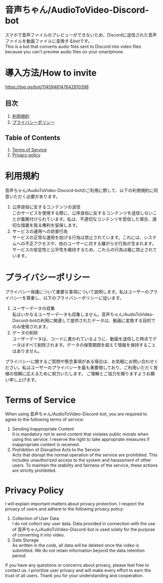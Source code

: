 # 音声ちゃん/AudioToVideo-Discord-bot

スマホで音声ファイルのプレビューができないため、Discordに送信された音声ファイルを動画ファイルに変換するbotです。<br>This is a bot that converts audio files sent to Discord into video files because you can't preview audio files on your smartphone.

# 導入方法/How to invite

https://top.gg/bot/1145948147642810398

## 目次
1. [利用規約](#利用規約)
2. [プライバシーポリシー](#プライバシーポリシー)

## Table of Contents
1. [Terms of Service](#tos)
2. [Privacy policy](#pp)

# 利用規約
<a id="利用規約"></a>
音声ちゃん/AudioToVideo-Discord-botのご利用に際して、以下の利用規約に同意いただく必要があります。
<ol>
  <li>
    公序良俗に反するコンテンツの送信<br>
このサービスを使用する際に、公序良俗に反するコンテンツを送信しないことが義務付けられています。私は、不適切なコンテンツを受信した場合、適切な措置を取る権利を留保します。
  </li>
  <li>
    サービスの運用への妨害行為<br>
サービスの正常な運用を妨げる行為は禁止されています。これには、システムへの不正アクセスや、他のユーザーに対する嫌がらせ行為が含まれます。サービスの安定性と公平性を維持するため、これらの行為は厳に禁止されています。
  </li>
</ol>

# プライバシーポリシー
<a id="プライバシーポリシー"></a>
プライバシー保護について重要な事項について説明します。私はユーザーのプライバシーを尊重し、以下のプライバシーポリシーに従います。
<ol>
  <li>
    ユーザーデータの収集<br>
私はいかなるユーザーデータも収集しません。音声ちゃん/AudioToVideo-Discord-botの利用に関連して提供されたデータは、動画に変換する目的でのみ使用されます。
  </li>
  <li>
    データの削除<br>
ユーザーデータは、コードに書かれているように、動画を送信した時点でデータはすべて削除されます。データの保管期間を超えて情報を保持することはありません。
  </li>
</ol>
プライバシーに関するご質問や懸念事項がある場合は、お気軽にお問い合わせください。私はユーザーのプライバシーを最も重要視しており、ご利用いただく皆様の信頼に応えるために努力いたします。
ご理解とご協力を賜りますようお願い申し上げます。


# Terms of Service
<a id="tos"></a>
When using 音声ちゃん/AudioToVideo-Discord-bot, you are required to agree to the following terms of service:
<ol>
  <li>
    Sending Inappropriate Content<br>
    It is mandatory not to send content that violates public morals when using this service. I reserve the right to take appropriate measures if inappropriate content is received.
  </li>
  <li>
    Prohibition of Disruptive Acts to the Service<br>
    Acts that disrupt the normal operation of the service are prohibited. This includes unauthorized access to the system and harassment of other users. To maintain the stability and fairness of the service, these actions are strictly prohibited.
  </li>
</ol>

# Privacy Policy
<a id="pp"></a>
I will explain important matters about privacy protection. I respect the privacy of users and adhere to the following privacy policy:
<ol>
  <li>
    Collection of User Data<br>
    I do not collect any user data. Data provided in connection with the use of 音声ちゃん/AudioToVideo-Discord-bot is used solely for the purpose of converting it into video.
  </li>
  <li>
    Data Storage<br>
    As written in the code, all data will be deleted once the video is submitted. We do not retain information beyond the data retention period.
  </li>
</ol>
If you have any questions or concerns about privacy, please feel free to contact us. I prioritize user privacy and will make every effort to earn the trust of all users.
Thank you for your understanding and cooperation.
